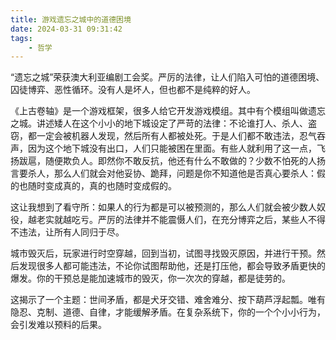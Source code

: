 ```yaml
---
title: 游戏遗忘之城中的道德困境
date: 2024-03-31 09:31:42
tags:
    - 哲学
---
```

“遗忘之城”荣获澳大利亚编剧工会奖。严厉的法律，让人们陷入可怕的道德困境、囚徒博弈、恶性循环。没有人是坏人，但也都不是纯粹的好人。

《上古卷轴》是一个游戏框架，很多人给它开发游戏模组。其中有个模组叫做遗忘之城。讲述矮人在这个小小的地下城设定了严苛的法律：不论谁打人、杀人、盗窃，都一定会被机器人发现，然后所有人都被处死。于是人们都不敢违法，忍气吞声，因为这个地下城没有出口，人们只能被困在里面。有些人就利用了这一点，飞扬跋扈，随便欺负人。即然你不敢反抗，他还有什么不敢做的？少数不怕死的人扬言要杀人，那么人们就会对他妥协、跪拜，问题是你不知道他是否真心要杀人：假的也随时变成真的，真的也随时变成假的。

这让我想到了看守所：如果人的行为都是可以被预测的，那么人们就会被少数人奴役，越老实就越吃亏。严厉的法律并不能震慑人们，在充分博弈之后，某些人不得不违法，让所有人同归于尽。

城市毁灭后，玩家进行时空穿越，回到当初，试图寻找毁灭原因，并进行干预。然后发现很多人都可能违法，不论你试图帮助他，还是打压他，都会导致矛盾更快的爆发。你的干预总是能加速城市的毁灭，你一次次的穿越，都是徒劳的。

这揭示了一个主题：世间矛盾，都是犬牙交错、难舍难分、按下葫芦浮起瓢。唯有隐忍、克制、道德、自律，才能缓解矛盾。在复杂系统下，你的一个个小小行为，会引发难以预料的后果。